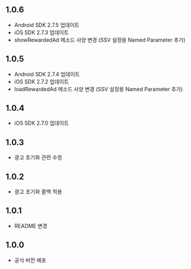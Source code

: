 ## 1.0.6
* Android SDK 2.7.5 업데이트
* iOS SDK 2.7.3 업데이트
* showRewardedAd 메소드 사양 변경 (SSV 설정용 Named Parameter 추가)
## 1.0.5
* Android SDK 2.7.4 업데이트
* iOS SDK 2.7.2 업데이트
* loadRewardedAd 메소드 사양 변경 (SSV 설정용 Named Parameter 추가)
## 1.0.4
* iOS SDK 2.7.0 업데이트
## 1.0.3
* 광고 초기화 관련 수정
## 1.0.2
* 광고 초기화 콜백 적용
## 1.0.1
* README 변경
## 1.0.0
* 공식 버전 배포